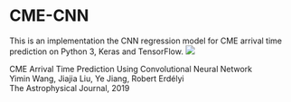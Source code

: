 # CME-CNN
This is an implementation the CNN regression model for CME arrival time prediction on Python 3, Keras and TensorFlow.
![](https://github.com/yiminking/CME-CNN/blob/master/imgs/first_max_pooling_output.png)

CME Arrival Time Prediction Using Convolutional Neural Network <br /> 
Yimin Wang, Jiajia Liu, Ye Jiang, Robert Erdélyi <br /> 
The Astrophysical Journal, 2019

